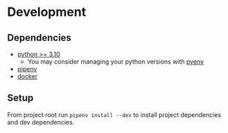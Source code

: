 # Development

## Dependencies

- [python >= 3.10](https://www.python.org/downloads/)
    - You may consider managing your python versions with [pyenv](https://github.com/pyenv/pyenv)
- [pipenv](https://pipenv-fork.readthedocs.io/en/latest/install.html)
- [docker](https://docs.docker.com/get-docker/)

## Setup

From project root run `pipenv install --dev` to install project dependencies and dev dependencies.
